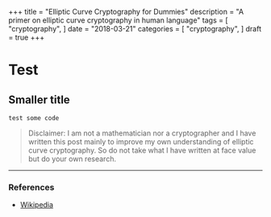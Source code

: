+++
title = "Elliptic Curve Cryptography for Dummies"
description = "A primer on elliptic curve cryptography in human language"
tags = [
    "cryptography",
]
date = "2018-03-21"
categories = [
    "cryptography",
]
draft = true
+++

# Test

## Smaller title

```
test some code
```
>Disclaimer: I am not a mathematician nor a cryptographer and I have written this post mainly to improve my own understanding of elliptic curve cryptography. So do not take what I have written at face value but do your own research.

---
### References
- [Wikipedia](https://en.wikipedia.org/wiki/Elliptic-curve_cryptography)